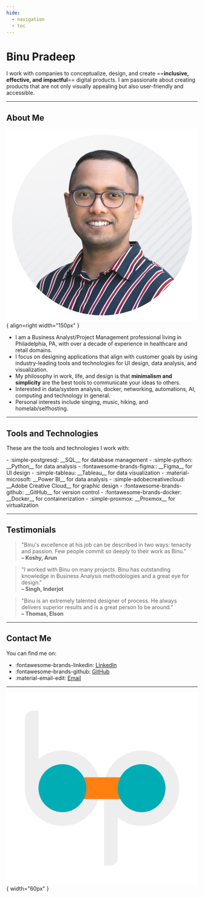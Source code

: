 ```yaml
---
hide:
  - navigation
  - toc
---
```


<style>
  .md-grid {
    max-width: 1220px;
  }
</style>

# Binu Pradeep

I work with companies to conceptualize, design, and create ==**inclusive, effective, and impactful**== digital products. I am passionate about creating products that are not only visually appealing but also user-friendly and accessible.

---
## About Me
![Hero Image](assets/landing/binu.png){ align=right width="150px" }

- I am a Business Analyst/Project Management professional living in Philadelphia, PA, with over a decade of experience in healthcare and retail domains.
- I focus on designing applications that align with customer goals by using industry-leading tools and technologies for UI design, data analysis, and visualization.
- My philosophy in work, life, and design is that **minimalism and simplicity** are the best tools to communicate your ideas to others.
- Interested in data/system analysis, docker, networking, automations, AI, computing and technology in general.
- Personal interests include singing, music, hiking, and homelab/selfhosting.

---

## Tools and Technologies

These are the tools and technologies I work with:

<div class="grid cards" markdown>
- :simple-postgresql: __SQL__ for database management
- :simple-python: __Python__ for data analysis
- :fontawesome-brands-figma:: __Figma__ for UI design
- :simple-tableau: __Tableau__ for data visualization
- :material-microsoft: __Power BI__ for data analysis
- :simple-adobecreativecloud: __Adobe Creative Cloud__ for graphic design
- :fontawesome-brands-github: __GitHub__ for version control
- :fontawesome-brands-docker: __Docker__ for containerization
- :simple-proxmox: __Proxmox__ for virtualization
</div>

---

## Testimonials

> "Binu's excellence at his job can be described in two ways: tenacity and passion. Few people commit so deeply to their work as Binu."  
> **– Koshy, Arun**

> "I worked with Binu on many projects. Binu has outstanding knowledge in Business Analysis methodologies and a great eye for design."  
> **– Singh, Inderjot**

> "Binu is an extremely talented designer of process. He always delivers superior results and is a great person to be around."  
> **– Thomas, Elson**

---

## Contact Me

You can find me on:

- :fontawesome-brands-linkedin: [LinkedIn](https://www.linkedin.com/in/binupradeep/)
- :fontawesome-brands-github: [GitHub](https://www.github.com/binuengoor)
- :material-email-edit: [Email](mailto:mailto:contact@binupradeep.com)

---
![Binu Pradeep Logo](assets/logo.svg){ width="60px" }